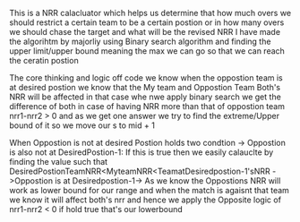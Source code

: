 This is a NRR calacluator which helps us determine that how much overs we should restrict a certain team to be a certain postion or in how many overs we should chase the target and what will be the revised NRR 
I have made the algorihtm by majorliy using Binary search algorithm and finding the upper limit/upper bound meaning the max we can go so that we can reach the ceratin postion 


The core thinking and logic off code we know when the oppostion team is at desired postion we know that
the My team and Oppostion Team Both's NRR will be affected in that case whe nwe apply binary search
we get the difference of both in case of having NRR more than that of oppostion team nrr1-nrr2 > 0 
and as we get one answer we try to find the extreme/Upper bound of it so we move our s to mid + 1

When Oppostion is not at desired Postion holds two condtion 
-> Oppostion is also not at DesiredPostion-1: If this is true then we easily calauclte by finding the value
such that DesiredPostionTeamNRR<MyteamNRR<TeamatDesiredpostion-1'sNRR
->Oppostion is at Desiredpostion-1-> As we know the Oppostions NRR will work as lower bound for our range 
and when the match is agaisnt that team we know it will affect both's nrr and hence we apply the Opposite logic of nrr1-nrr2 < 0 if hold true that's our lowerbound 
